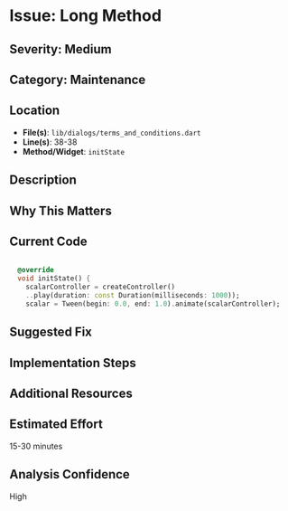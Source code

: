 # Issue: Long Method

## Severity: Medium

## Category: Maintenance

## Location
- **File(s)**: `lib/dialogs/terms_and_conditions.dart`
- **Line(s)**: 38-38
- **Method/Widget**: `initState`

## Description


## Why This Matters


## Current Code
```dart

  @override
  void initState() {
    scalarController = createController()
    ..play(duration: const Duration(milliseconds: 1000));
    scalar = Tween(begin: 0.0, end: 1.0).animate(scalarController);
```

## Suggested Fix


## Implementation Steps


## Additional Resources


## Estimated Effort
15-30 minutes

## Analysis Confidence
High
